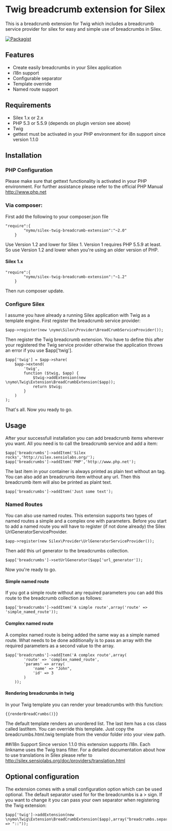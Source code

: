 # Twig breadcrumb extension for Silex
This is a breadcrumb extension for Twig which includes a breadcrumb service provider for silex for easy and simple use
of breadcrumbs in Silex.

[![Packagist](https://img.shields.io/packagist/v/nymo/silex-twig-breadcrumb-extension.svg)](https://packagist.org/packages/nymo/silex-twig-breadcrumb-extension)

## Features
- Create easily breadcrumbs in your Silex application
- i18n support
- Configurable separator
- Template override
- Named route support

## Requirements
- Silex 1.x or 2.x
- PHP 5.3 or 5.5.9 (depends on plugin version see above)
- Twig
- gettext must be activated in your PHP environment for i8n support since version 1.1.0


## Installation

### PHP Configuration
Please make sure that gettext functionality is activated in your PHP environment. For further assistance please refer
to the official PHP Manual http://www.php.net

### Via composer:
First add the following to your composer.json file
```
"require":{
        "nymo/silex-twig-breadcrumb-extension":"~2.0"
    }
```

Use Version 1.2 and lower for Silex 1. Version 1 requires PHP 5.5.9 at least. So use Version 1.2 and lower when you're using an older version of PHP.

#### Silex 1.x
```
"require":{
        "nymo/silex-twig-breadcrumb-extension":"~1.2"
    }
```

Then run composer update.

### Configure Silex
I assume you have already a running Silex application with Twig as a template engine.
First register the breadcrumb service provider:
```
$app->register(new \nymo\Silex\Provider\BreadCrumbServiceProvider());
```
Then register the Twig breadcrumb extension. You have to define this after your registered the Twig service provider
otherwise the application throws an error if you use $app['twig'].
```
$app['twig'] = $app->share(
    $app->extend(
        'twig',
        function ($twig, $app) {
            $twig->addExtension(new \nymo\Twig\Extension\BreadCrumbExtension($app));
            return $twig;
        }
    )
);
```

That's all. Now you ready to go.

## Usage
After your successfull installation you can add breadcrumb items wherever you want. All you need is to call the
breadcrumb service and add a item:

```
$app['breadcrumbs']->addItem('Silex rocks','http://silex.sensiolabs.org/');
$app['breadcrumbs']->addItem('PHP','http://www.php.net');
```
The last item in your container is always printed as plain text without an <a> tag.
You can also add an breadcrumb item without any url. Then this breadcrumb item will also be printed as plaint text.

```
$app['breadcrumbs']->addItem('Just some text');
```

### Named Routes
You can also use named routes. This extension supports two types of named routes a simple and a complex one with parameters.
Before you start to add a named route you will have to register (if not done already) the Silex UrlGeneratorServiceProvider.

```
$app->register(new Silex\Provider\UrlGeneratorServiceProvider());
```

Then add this url generator to the breadcrumbs collection.
```
$app['breadcrumbs']->setUrlGenerator($app['url_generator']);
```
Now you're ready to go.

#### Simple named route
If you got a simple route without any required parameters you can add this route to the breadcrumb collection as follows:

```
$app['breadcrumbs']->addItem('A simple route',array('route' => 'simple_named_route'));
```
#### Complex named route
A complex named route is being added the same way as a simple named route. What needs to be done additionally is to pass
an array with the required parameters as a second value to the array.

```
$app['breadcrumbs']->addItem('A complex route',array(
        'route' => 'complex_named_route',
        'params' => array(
            'name' => "John",
            'id' => 3
        )
    ));
```

#### Rendering breadcrumbs in twig

In your Twig template you can render your breadcrumbs with this function:
```
{{renderBreadCrumbs()}}
```
The default template renders an unordered list. The last item has a css class called lastItem. You can override this
template. Just copy the breadcrumbs.html.twig template from the vendor folder into your view path.

##i18n Support
Since version 1.1.0 this extension supports i18n. Each linkname uses the Twig trans filter.
For a detailed documentation about how to use translations in Silex please refer to http://silex.sensiolabs.org/doc/providers/translation.html

## Optional configuration
The extension comes with a small configuration option which can be used optional. The default separator used for
for the breadcrumbs is a > sign.
If you want to change it you can pass your own separator when registering the Twig extension:

```
$app['twig']->addExtension(new \nymo\Twig\Extension\BreadCrumbExtension($app),array("breadcrumbs.separator" => "::"));
```
